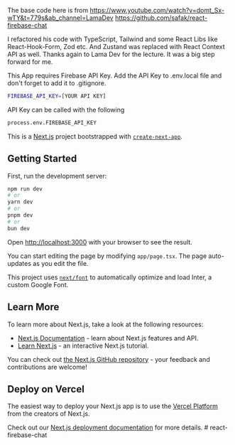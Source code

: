 
The base code here is from 
https://www.youtube.com/watch?v=domt_Sx-wTY&t=779s&ab_channel=LamaDev
https://github.com/safak/react-firebase-chat

I refactored his code with TypeScript, Tailwind and some React Libs like React-Hook-Form, Zod etc. And Zustand was replaced with React Context API as well.
Thanks again to Lama Dev for the lecture. It was a big step forward for me.

This App requires Firebase API Key.
Add the API Key to .env.local file and don't forget to add it to .gitignore. 
```bash
FIREBASE_API_KEY=[YOUR API KEY]
```

API Key can be called with the following
```bash
process.env.FIREBASE_API_KEY
```



This is a [Next.js](https://nextjs.org/) project bootstrapped with [`create-next-app`](https://github.com/vercel/next.js/tree/canary/packages/create-next-app).

## Getting Started

First, run the development server:

```bash
npm run dev
# or
yarn dev
# or
pnpm dev
# or
bun dev
```

Open [http://localhost:3000](http://localhost:3000) with your browser to see the result.

You can start editing the page by modifying `app/page.tsx`. The page auto-updates as you edit the file.

This project uses [`next/font`](https://nextjs.org/docs/basic-features/font-optimization) to automatically optimize and load Inter, a custom Google Font.

## Learn More

To learn more about Next.js, take a look at the following resources:

- [Next.js Documentation](https://nextjs.org/docs) - learn about Next.js features and API.
- [Learn Next.js](https://nextjs.org/learn) - an interactive Next.js tutorial.

You can check out [the Next.js GitHub repository](https://github.com/vercel/next.js/) - your feedback and contributions are welcome!

## Deploy on Vercel

The easiest way to deploy your Next.js app is to use the [Vercel Platform](https://vercel.com/new?utm_medium=default-template&filter=next.js&utm_source=create-next-app&utm_campaign=create-next-app-readme) from the creators of Next.js.

Check out our [Next.js deployment documentation](https://nextjs.org/docs/deployment) for more details.
#   r e a c t - f i r e b a s e - c h a t  
 